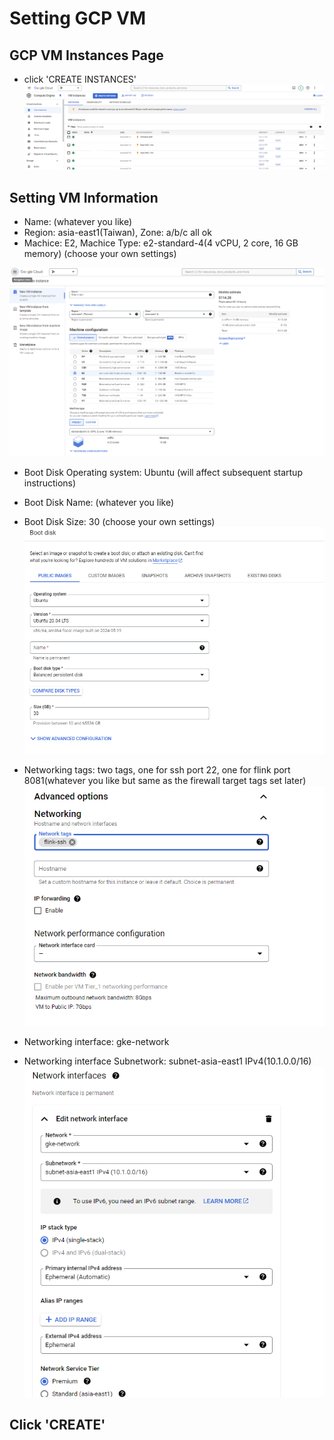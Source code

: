# Setting GCP VM

## GCP VM Instances Page

- click 'CREATE INSTANCES'
![image](https://github.com/yuhexiong/deploy-flink-gcp/blob/main/image/001_vm_instances_page.png)

## Setting VM Information

- Name: (whatever you like)
- Region: asia-east1(Taiwan), Zone: a/b/c all ok
- Machice: E2, Machice Type: e2-standard-4(4 vCPU, 2 core, 16 GB memory) (choose your own settings)

![image](https://github.com/yuhexiong/deploy-flink-gcp/blob/main/image/002_create_vm_page.png)

- Boot Disk Operating system: Ubuntu (will affect subsequent startup instructions)
- Boot Disk Name: (whatever you like)
- Boot Disk Size: 30 (choose your own settings)
![image](https://github.com/yuhexiong/deploy-flink-gcp/blob/main/image/003_create_vm_page_boot_disk.png)

- Networking tags: two tags, one for ssh port 22, one for flink port 8081(whatever you like but same as the firewall target tags set later)
![image](https://github.com/yuhexiong/deploy-flink-gcp/blob/main/image/004_create_vm_page_advenced_network_tags.png)

- Networking interface: gke-network
- Networking interface Subnetwork: subnet-asia-east1 IPv4(10.1.0.0/16)
![image](https://github.com/yuhexiong/deploy-flink-gcp/blob/main/image/005_create_vm_page_advenced_network_interfaces.png)

## Click 'CREATE'